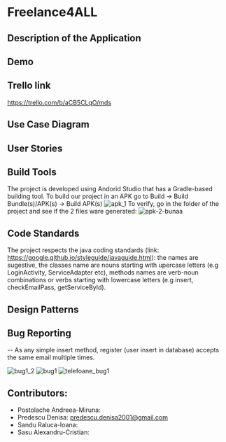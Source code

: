 # Freelance4ALL
## Description of the Application

## Demo

## Trello link
https://trello.com/b/aCB5CLqO/mds

## Use Case Diagram

## User Stories

## Build Tools

The project is developed using Andorid Studio that has a Gradle-based building tool. 
To build our project in an APK go to Build -> Build Bundle(s)/APK(s) -> Build APK(s) 
![apk_1](https://user-images.githubusercontent.com/86727047/173198634-e38f416d-b05d-4e66-9f99-804fa0a8927d.png)
To verify, go in the folder of the project and see if the 2 files ware generated:
![apk-2-bunaa](https://user-images.githubusercontent.com/86727047/173198709-a197945f-c17f-40d7-a0ad-192c7b31f305.png)

## Code Standards

The project respects the java coding standards (link: https://google.github.io/styleguide/javaguide.html): the names are sugestive, the classes name are nouns starting with upercase letters (e.g LoginActivity, ServiceAdapter etc), methods names are verb-noun combinations or verbs starting with lowercase letters (e.g insert, checkEmailPass, getServiceById).

## Design Patterns

## Bug Reporting

-- As any simple insert method, register (user insert in database) accepts the same email multiple times.

![bug1_2](https://user-images.githubusercontent.com/86727047/173199164-17a1b77d-baf0-4997-a2cf-64406a4695f5.png)
![bug1](https://user-images.githubusercontent.com/86727047/173199165-787a4f3a-9b52-4fbe-9e6d-591fc37b06c8.png)
![telefoane_bug1](https://user-images.githubusercontent.com/86727047/173199355-72dc9ee5-de97-405e-8809-9538094b6caa.png)


## Contributors:
- Postolache Andreea-Miruna:
- Predescu Denisa: predescu.denisa2001@gmail.com
- Sandu Raluca-Ioana:
- Sasu Alexandru-Cristian:

